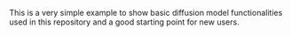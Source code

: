 This is a very simple example to show basic diffusion model functionalities used in this repository and a good starting point for new users.